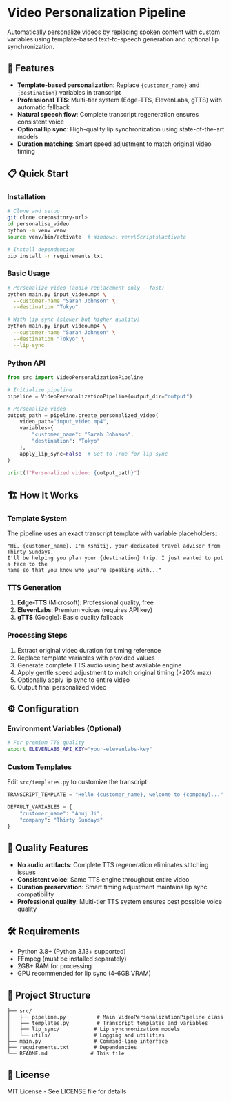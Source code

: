 # Video Personalization Pipeline

Automatically personalize videos by replacing spoken content with custom variables using template-based text-to-speech generation and optional lip synchronization.

## 🚀 Features

- **Template-based personalization**: Replace `{customer_name}` and `{destination}` variables in transcript
- **Professional TTS**: Multi-tier system (Edge-TTS, ElevenLabs, gTTS) with automatic fallback  
- **Natural speech flow**: Complete transcript regeneration ensures consistent voice
- **Optional lip sync**: High-quality lip synchronization using state-of-the-art models
- **Duration matching**: Smart speed adjustment to match original video timing

## 📋 Quick Start

### Installation

```bash
# Clone and setup
git clone <repository-url>
cd personalise_video
python -m venv venv
source venv/bin/activate  # Windows: venv\Scripts\activate

# Install dependencies
pip install -r requirements.txt
```

### Basic Usage

```bash
# Personalize video (audio replacement only - fast)
python main.py input_video.mp4 \
  --customer-name "Sarah Johnson" \
  --destination "Tokyo"

# With lip sync (slower but higher quality)
python main.py input_video.mp4 \
  --customer-name "Sarah Johnson" \
  --destination "Tokyo" \
  --lip-sync
```

### Python API

```python
from src import VideoPersonalizationPipeline

# Initialize pipeline
pipeline = VideoPersonalizationPipeline(output_dir="output")

# Personalize video
output_path = pipeline.create_personalized_video(
    video_path="input_video.mp4",
    variables={
        "customer_name": "Sarah Johnson", 
        "destination": "Tokyo"
    },
    apply_lip_sync=False  # Set to True for lip sync
)

print(f"Personalized video: {output_path}")
```

## 🏗️ How It Works

### Template System

The pipeline uses an exact transcript template with variable placeholders:

```
"Hi, {customer_name}. I'm Kshitij, your dedicated travel advisor from Thirty Sundays. 
I'll be helping you plan your {destination} trip. I just wanted to put a face to the 
name so that you know who you're speaking with..."
```

### TTS Generation

1. **Edge-TTS** (Microsoft): Professional quality, free
2. **ElevenLabs**: Premium voices (requires API key)  
3. **gTTS** (Google): Basic quality fallback

### Processing Steps

1. Extract original video duration for timing reference
2. Replace template variables with provided values
3. Generate complete TTS audio using best available engine
4. Apply gentle speed adjustment to match original timing (±20% max)
5. Optionally apply lip sync to entire video
6. Output final personalized video

## ⚙️ Configuration

### Environment Variables (Optional)

```bash
# For premium TTS quality
export ELEVENLABS_API_KEY="your-elevenlabs-key"
```

### Custom Templates

Edit `src/templates.py` to customize the transcript:

```python
TRANSCRIPT_TEMPLATE = "Hello {customer_name}, welcome to {company}..."

DEFAULT_VARIABLES = {
    "customer_name": "Anuj Ji",
    "company": "Thirty Sundays"
}
```

## 🎯 Quality Features

- **No audio artifacts**: Complete TTS regeneration eliminates stitching issues
- **Consistent voice**: Same TTS engine throughout entire video
- **Duration preservation**: Smart timing adjustment maintains lip sync compatibility
- **Professional quality**: Multi-tier TTS system ensures best possible voice quality

## 🛠️ Requirements

- Python 3.8+ (Python 3.13+ supported)
- FFmpeg (must be installed separately)
- 2GB+ RAM for processing
- GPU recommended for lip sync (4-6GB VRAM)

## 📁 Project Structure

```
├── src/
│   ├── pipeline.py          # Main VideoPersonalizationPipeline class
│   ├── templates.py         # Transcript templates and variables
│   ├── lip_sync/           # Lip synchronization models
│   └── utils/              # Logging and utilities
├── main.py                 # Command-line interface
├── requirements.txt        # Dependencies
└── README.md              # This file
```

## 📄 License

MIT License - See LICENSE file for details